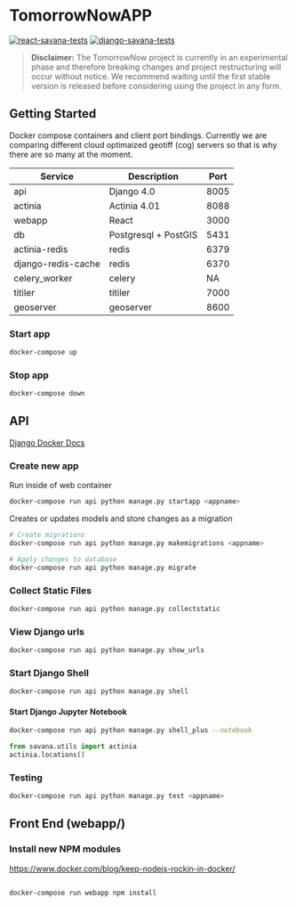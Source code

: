# TomorrowNowAPP

[![react-savana-tests](https://github.com/tomorrownow/TomorrowNowApp/actions/workflows/node.js.yml/badge.svg)](https://github.com/tomorrownow/TomorrowNowApp/actions/workflows/node.js.yml)
[![django-savana-tests](https://github.com/tomorrownow/TomorrowNowApp/actions/workflows/django.yml/badge.svg)](https://github.com/tomorrownow/TomorrowNowApp/actions/workflows/django.yml)

> **Disclaimer:** The TomorrowNow project is currently in an experimental phase and therefore breaking changes and project restructuring will occur without notice. We recommend waiting until the first stable version is released before considering using the project in any form.

## Getting Started

Docker compose containers and client port bindings. Currently we are comparing different cloud optimaized geotiff (cog) servers so that is why there are so many at the moment.

| Service  | Description | Port |
| -----------   | ----------- | -------- |
| api           | Django 4.0  | 8005     |
| actinia | Actinia 4.01 | 8088     |
| webapp      | React       | 3000     |
| db      | Postgresql + PostGIS | 5431 |
| actinia-redis | redis | 6379 |
| django-redis-cache |  redis | 6370 |
| celery_worker |  celery | NA |
| titiler | titiler | 7000 |
| geoserver | geoserver | 8600 |

### Start app

```bash
docker-compose up
```

### Stop app

```bash
docker-compose down
```

## API

[Django Docker Docs](https://docs.docker.com/samples/django/)

### Create new app

Run inside of web container

```bash
docker-compose run api python manage.py startapp <appname>
```

Creates or updates models and store changes as a migration

```bash
# Create migrations
docker-compose run api python manage.py makemigrations <appname>

# Apply changes to database
docker-compose run api python manage.py migrate
```

### Collect Static Files

```bash
docker-compose run api python manage.py collectstatic
```

### View Django urls

```bash
docker-compose run api python manage.py show_urls
```

### Start Django Shell

```bash
docker-compose run api python manage.py shell
```

#### Start Django Jupyter Notebook

```bash
docker-compose run api python manage.py shell_plus --notebook
```

```python
from savana.utils import actinia
actinia.locations()
```

### Testing

```bash
docker-compose run api python manage.py test <appname>
```

## Front End (webapp/)

### Install new NPM modules

<https://www.docker.com/blog/keep-nodejs-rockin-in-docker/>

```bash

docker-compose run webapp npm install

```

